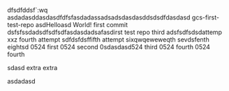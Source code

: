 dfsdfddsf`:wq
asdadasddasdasdfdfsfasdadassadsadsdasdasddsdsdfdasdasd gcs-first-test-repo
asdHelloasd World! first commit
dsfsfssdadsdfsdfsdfasdasdadsafasdirst test repo
third adsfsdfsdsdattemp
xxz
fourth attempt
sdfdsfdsffifth attempt
sixqwqeweweqth
sevdsfenth
eightsd
0524 first
0524 second
0sdasdasd524 third
0524 fourth
0524 fourth

sdasd
extra extra


asdadasd






